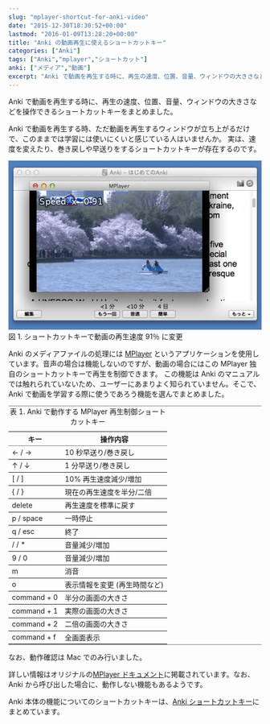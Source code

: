 ```yaml
---
slug: "mplayer-shortcut-for-anki-video"
date: "2015-12-30T18:30:52+00:00"
lastmod: "2016-01-09T13:28:20+00:00"
title: "Anki の動画再生に使えるショートカットキー"
categories: ["Anki"]
tags: ["Anki","mplayer","ショートカット"]
anki: ["メディア","動画"]
excerpt: "Anki で動画を再生する時に、再生の速度、位置、音量、ウィンドウの大きさなどを操作できる MPlayer のショートカットキーをまとめました。"
---
```

<section id="preamble">
<p>Anki で動画を再生する時に、再生の速度、位置、音量、ウィンドウの大きさなどを操作できるショートカットキーをまとめました。</p>
<p>Anki で動画を再生する時、ただ動画を再生するウィンドウが立ち上がるだけで、このままでは学習には使いにくいと感じている人はいませんか。
実は、速度を変えたり、巻き戻しや早送りをするショートカットキーが存在するのです。</p>
<div class="imageblock">
<div class="content">
<img src="/images/mplayer-shortcut.png" alt="ショートカットキーで動画の再生速度 91％ に変更">
</div>
<div class="title">図 1. ショートカットキーで動画の再生速度 91％ に変更</div>
</div>
<p>Anki のメディアファイルの処理には <a target="_new" href="http://www.mplayerhq.hu/">MPlayer</a> というアプリケーションを使用しています。音声の場合は機能しないのですが、動画の場合にはこの MPlayer 独自のショートカットキーで再生を制御できます。
この機能は Anki のマニュアルでは触れられていないため、ユーザーにあまりよく知られていません。そこで、Anki で動画を学習する際に使うであろう機能を選んでまとめました。</p>
<table class="table table-striped" width="" cellspacing="0" cellpadding="4" frame="hsides" rules="rows">
<caption class="title">表 1. Anki で動作する MPlayer 再生制御ショートカットキー</caption>
<colgroup>
<col class="span1">
<col class="span4">
</colgroup>
<thead>
<tr>
<th>キー</th>
<th>操作内容</th>
</tr>
</thead>
<tbody>
<tr>
<td>← / →</td>
<td>10 秒早送り/巻き戻し</td>
</tr>
<tr>
<td>↑ / ↓</td>
<td>1 分早送り/巻き戻し</td>
</tr>
<tr>
<td>[ / ]</td>
<td>10% 再生速度減少/増加</td>
</tr>
<tr>
<td>{ / }</td>
<td>現在の再生速度を半分/二倍</td>
</tr>
<tr>
<td>delete</td>
<td>再生速度を標準に戻す</td>
</tr>
<tr>
<td>p / space</td>
<td>一時停止</td>
</tr>
<tr>
<td>q / esc</td>
<td>終了</td>
</tr>
<tr>
<td>/ / *</td>
<td>音量減少/増加</td>
</tr>
<tr>
<td>9 / 0</td>
<td>音量減少/増加</td>
</tr>
<tr>
<td>m</td>
<td>消音</td>
</tr>
<tr>
<td>o</td>
<td>表示情報を変更 (再生時間など)</td>
</tr>
<tr>
<td>command + 0</td>
<td>半分の画面の大きさ</td>
</tr>
<tr>
<td>command + 1</td>
<td>実際の画面の大きさ</td>
</tr>
<tr>
<td>command + 2</td>
<td>二倍の画面の大きさ</td>
</tr>
<tr>
<td>command + f</td>
<td>全画面表示</td>
</tr>
</tbody>
</table>
<p>なお、動作確認は Mac でのみ行いました。</p>
<p>詳しい情報はオリジナルの<a href="http://www.mplayerhq.hu/DOCS/man/en/mplayer.1.html#INTERACTIVE%20CONTROL">MPlayer ドキュメント</a>に掲載されています。なお、Anki から呼び出した場合に、動作しない機能もあるようです。</p>
<p>Anki 本体の機能についてのショートカットキーは、<a href="/anki-shortcuts/">Anki ショートカットキー</a>にまとめています。</p>
</section>


